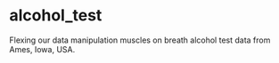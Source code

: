 # alcohol_test
Flexing our data manipulation muscles on breath alcohol test data from Ames, Iowa, USA.
